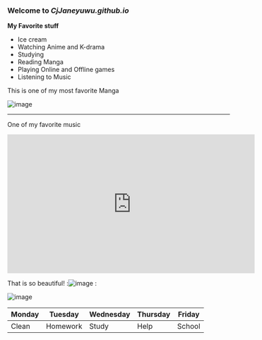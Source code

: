 ### Welcome to *CjJaneyuwu.github.io*

**My Favorite stuff**
- Ice cream
- Watching Anime and K-drama
- Studying
- Reading Manga
- Playing Online and Offline games
- Listening to Music

This is one of my most favorite Manga

![image](https://user-images.githubusercontent.com/118236782/203199940-d7c08975-273a-44d9-9875-7915d9775438.png)

---

One of my favorite music


<iframe width="560" height="315" src="https://www.youtube.com/embed/lBOoZC3d5o4" title="YouTube video player" frameborder="0" allow="accelerometer; autoplay; clipboard-write; encrypted-media; gyroscope; picture-in-picture" allowfullscreen></iframe>

That is so beautiful! :![image](https://user-images.githubusercontent.com/118236782/203160970-67f4ebc6-0fba-45ab-891a-d019e3f01d0f.png)
:

![image](https://user-images.githubusercontent.com/118236782/202055720-e7aeb0a4-ac36-4f5c-a284-1dad3f2d5183.png)

|Monday|Tuesday|Wednesday|Thursday|Friday|
|------|-------|---------|--------|-------|
|Clean|Homework|Study|Help|School|


